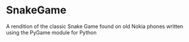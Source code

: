 # SnakeGame

A rendition of the classic Snake Game found on old Nokia phones written using the PyGame module for Python
